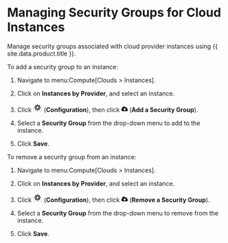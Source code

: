 # Managing Security Groups for Cloud Instances

Manage security groups associated with cloud provider instances using
{{ site.data.product.title }}.

To add a security group to an instance:

1.  Navigate to menu:Compute\[Clouds \> Instances\].

2.  Click on **Instances by Provider**, and select an instance.

3.  Click ![Configuration](/images/1847.png) (**Configuration**), then
    click ![Add a Security Group](/images/cloud-security.png) (**Add a
    Security Group**).

4.  Select a **Security Group** from the drop-down menu to add to the
    instance.

5.  Click **Save**.

To remove a security group from an instance:

1.  Navigate to menu:Compute\[Clouds \> Instances\].

2.  Click on **Instances by Provider**, and select an instance.

3.  Click ![Configuration](/images/1847.png) (**Configuration**), then
    click ![Remove a Security Group](/images/cloud-security.png)
    (**Remove a Security Group**).

4.  Select a **Security Group** from the drop-down menu to remove from
    the instance.

5.  Click **Save**.
